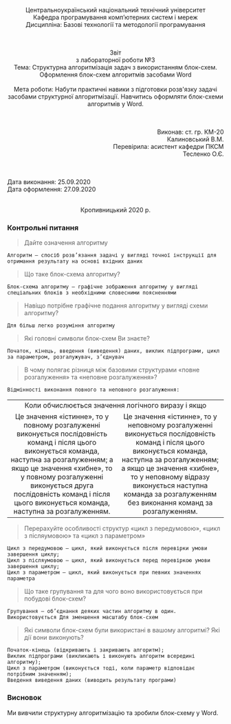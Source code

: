 <p align='center'>
    Центральноукраїнський національний технічний унiверситет<br>
    Кафедра програмування комп’ютерних систем і мереж<br>
    Дисципліна: Базові технології та методології програмування<br><br><br>
</p>
<p align='center'>
    Звiт<br>
    з лабораторної роботи №3<br>
    Тема: Структурна алгоритмізація задач з використанням блок-схем. Оформлення блок-схем алгоритмів засобами Word<br><br>
    Мета роботи: Набути практичні навики з підготовки розв'язку задачі засобами структурної алгоритмізації. Навчитись оформляти блок-схеми алгоритмів у Word.<br><br><br>
</p>
<p align='right'>
    Виконав: ст. гр. КМ-20<br>
    Калиновський В.М.<br>
    Перевірила: асистент кафедри ПКСМ<br>
    Тесленко О.Є.<br><br><br>
</p>
<p align='left'>
    Дата виконання: 25.09.2020<br>
    Дата оформлення: 27.09.2020<br><br>
</p>
<p align='center'>
    Кропивницький 2020 р.<br>
</p>

### Контрольні питання

> Дайте означення алгоритму

    Алгоритм – спосіб розв’язання задачі у вигляді точної інструкції для отримання результату на основі вхідних даних

> Що таке блок-схема алгоритму?

    Блок-схема алгоритму – графічне зображення алгоритму у вигляді спеціальних блоків з необхідними словесними поясненнями

> Навіщо потрібне графічне подання алгоритму у вигляді схеми алгоритму?

    Для більш легко розуміння алгоритму

> Які головні символи блок-схем Ви знаєте?

    Початок, кінець, введення (виведення) даних, виклик підпрограми, цикл за параметром, розгалужувач, з’єднувач

> В чому полягає різниця між базовими структурами «повне розгалуження» та «неповне розгалуження»?

    Відмінності виконання повного та неповного розгалуження:

<table>
  <tr>
    <td colspan="2" align="center">
      Коли обчислюється значення логічного виразу і якщо  
    </td>
  </tr>
  <tr>
    <td align="center">
      Це значення «істинне», то у повному розгалуженні виконується послідовність команд і після цього виконується команда, наступна за розгалуженням; а якщо це значення «хибне», то у повному розгалуженні виконується друга послідовність команд і після цього виконується команда, наступна за розгалуженням.
    </td>
    <td align="center">
      Це значення «істинне», то у неповному розгалуженні виконується послідовність команд і після цього виконується команда, наступна за розгалуженням; а якщо це значення «хибне», то у неповному відразу виконується наступна команда за розгалуженням без виконання команд за розгалуженням.
    </td>
  </tr>
</table>

> Перерахуйте особливості структур «цикл з передумовою», «цикл з післяумовою» та «цикл з параметром»

    Цикл з передумовою – цикл, який виконується після перевірки умови завершення циклу;
    Цикл з післяумовою – цикл, який виконується перед перевіркою умови завершення циклу;
    Цикл з параметром – цикл, який виконується при певних значеннях параметра

> Що таке групування та для чого воно використовується при побудові блок-схем?

    Групування – об’єднання деяких частин алгоритму в один. Використовується Для зменшення масштабу блок-схем

> Які символи блок-схем були використані в вашому алгоритмі? Які дії вони виконують?

    Початок-кінець (відкривають і закривають алгоритм);
    Виклик підпрограми (викликають і виконують алгоритм всередині алгоритму);
    Цикл з параметром (виконується тоді, коли параметр відповідає потрібним значенням);
    Введення виведення даних (виводить результату програми)

### Висновок

Ми вивчили структурну алгоритмізацію та зробили блок-схему у Word.
